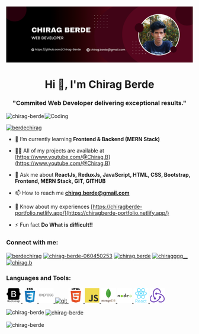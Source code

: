 ![logo](https://github.com/Chirag-Berde/Chirag-Berde/blob/main/githubProfile.png)
<h1 align="center">Hi 👋, I'm Chirag Berde</h1>
<h3 align="center">"Commited Web Developer delivering exceptional results."</h3>
<img align="right" alt="Coding" width="400" src="https://cdn.dribbble.com/users/1059583/screenshots/4171367/coding-freak.gif">

<p align="left"> <img src="https://komarev.com/ghpvc/?username=chirag-berde&label=Profile%20views&color=0e75b6&style=flat" alt="chirag-berde" /> </p>

<p align="left"> <a href="https://twitter.com/berdechirag" target="blank"><img src="https://img.shields.io/twitter/follow/berdechirag?logo=twitter&style=for-the-badge" alt="berdechirag" /></a> </p>

- 🌱 I’m currently learning **Frontend & Backend (MERN Stack)**

- 👨‍💻 All of my projects are available at [https://www.youtube.com/@Chirag.B](https://www.youtube.com/@Chirag.B)

- 💬 Ask me about **ReactJs, ReduxJs, JavaScript, HTML, CSS, Bootstrap, Frontend, MERN Stack, GIT, GITHUB**

- 📫 How to reach me **chirag.berde@gmail.com**

- 📄 Know about my experiences [https://chiragberde-portfolio.netlify.app/](https://chiragberde-portfolio.netlify.app/)

- ⚡ Fun fact **Do What is difficult!!**

<h3 align="left">Connect with me:</h3>
<p align="left">
<a href="https://twitter.com/berdechirag" target="blank"><img align="center" src="https://raw.githubusercontent.com/rahuldkjain/github-profile-readme-generator/master/src/images/icons/Social/twitter.svg" alt="berdechirag" height="30" width="40" /></a>
<a href="https://linkedin.com/in/chirag-berde-060450253" target="blank"><img align="center" src="https://raw.githubusercontent.com/rahuldkjain/github-profile-readme-generator/master/src/images/icons/Social/linked-in-alt.svg" alt="chirag-berde-060450253" height="30" width="40" /></a>
<a href="https://fb.com/chirag.berde" target="blank"><img align="center" src="https://raw.githubusercontent.com/rahuldkjain/github-profile-readme-generator/master/src/images/icons/Social/facebook.svg" alt="chirag.berde" height="30" width="40" /></a>
<a href="https://instagram.com/chiragggg__" target="blank"><img align="center" src="https://raw.githubusercontent.com/rahuldkjain/github-profile-readme-generator/master/src/images/icons/Social/instagram.svg" alt="chiragggg__" height="30" width="40" /></a>
<a href="https://youtube.com/Chirag.B" target="blank"><img align="center" src="https://raw.githubusercontent.com/rahuldkjain/github-profile-readme-generator/master/src/images/icons/Social/youtube.svg" alt="chirag.b" height="30" width="40" /></a>
</p>

<h3 align="left">Languages and Tools:</h3>
<p align="left"> <a href="https://getbootstrap.com" target="_blank" rel="noreferrer"> <img src="https://raw.githubusercontent.com/devicons/devicon/master/icons/bootstrap/bootstrap-plain-wordmark.svg" alt="bootstrap" width="40" height="40"/> </a> <a href="https://www.w3schools.com/css/" target="_blank" rel="noreferrer"> <img src="https://raw.githubusercontent.com/devicons/devicon/master/icons/css3/css3-original-wordmark.svg" alt="css3" width="40" height="40"/> </a> <a href="https://expressjs.com" target="_blank" rel="noreferrer"> <img src="https://raw.githubusercontent.com/devicons/devicon/master/icons/express/express-original-wordmark.svg" alt="express" width="40" height="40"/> </a> <a href="https://git-scm.com/" target="_blank" rel="noreferrer"> <img src="https://www.vectorlogo.zone/logos/git-scm/git-scm-icon.svg" alt="git" width="40" height="40"/> </a> <a href="https://www.w3.org/html/" target="_blank" rel="noreferrer"> <img src="https://raw.githubusercontent.com/devicons/devicon/master/icons/html5/html5-original-wordmark.svg" alt="html5" width="40" height="40"/> </a> <a href="https://developer.mozilla.org/en-US/docs/Web/JavaScript" target="_blank" rel="noreferrer"> <img src="https://raw.githubusercontent.com/devicons/devicon/master/icons/javascript/javascript-original.svg" alt="javascript" width="40" height="40"/> </a> <a href="https://www.mongodb.com/" target="_blank" rel="noreferrer"> <img src="https://raw.githubusercontent.com/devicons/devicon/master/icons/mongodb/mongodb-original-wordmark.svg" alt="mongodb" width="40" height="40"/> </a> <a href="https://nodejs.org" target="_blank" rel="noreferrer"> <img src="https://raw.githubusercontent.com/devicons/devicon/master/icons/nodejs/nodejs-original-wordmark.svg" alt="nodejs" width="40" height="40"/> </a> <a href="https://reactjs.org/" target="_blank" rel="noreferrer"> <img src="https://raw.githubusercontent.com/devicons/devicon/master/icons/react/react-original-wordmark.svg" alt="react" width="40" height="40"/> </a> <a href="https://redux.js.org" target="_blank" rel="noreferrer"> <img src="https://raw.githubusercontent.com/devicons/devicon/master/icons/redux/redux-original.svg" alt="redux" width="40" height="40"/> </a> </p>

<p><img align="left" src="https://github-readme-stats.vercel.app/api/top-langs?username=chirag-berde&show_icons=true&locale=en&layout=compact" alt="chirag-berde" /></p>

<p>&nbsp;<img align="center" src="https://github-readme-stats.vercel.app/api?username=chirag-berde&show_icons=true&locale=en" alt="chirag-berde" /></p>

<p><img align="center" src="https://github-readme-streak-stats.herokuapp.com/?user=chirag-berde&" alt="chirag-berde" /></p>
